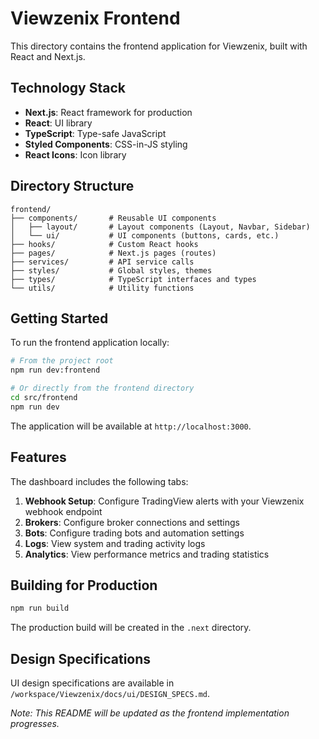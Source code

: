 # Viewzenix Frontend

This directory contains the frontend application for Viewzenix, built with React and Next.js.

## Technology Stack

- **Next.js**: React framework for production
- **React**: UI library
- **TypeScript**: Type-safe JavaScript
- **Styled Components**: CSS-in-JS styling
- **React Icons**: Icon library

## Directory Structure

```
frontend/
├── components/       # Reusable UI components
│   ├── layout/       # Layout components (Layout, Navbar, Sidebar)
│   └── ui/           # UI components (buttons, cards, etc.)
├── hooks/            # Custom React hooks
├── pages/            # Next.js pages (routes)
├── services/         # API service calls
├── styles/           # Global styles, themes
├── types/            # TypeScript interfaces and types
└── utils/            # Utility functions
```

## Getting Started

To run the frontend application locally:

```bash
# From the project root
npm run dev:frontend

# Or directly from the frontend directory
cd src/frontend
npm run dev
```

The application will be available at `http://localhost:3000`.

## Features

The dashboard includes the following tabs:

1. **Webhook Setup**: Configure TradingView alerts with your Viewzenix webhook endpoint
2. **Brokers**: Configure broker connections and settings
3. **Bots**: Configure trading bots and automation settings
4. **Logs**: View system and trading activity logs
5. **Analytics**: View performance metrics and trading statistics

## Building for Production

```bash
npm run build
```

The production build will be created in the `.next` directory.

## Design Specifications

UI design specifications are available in `/workspace/Viewzenix/docs/ui/DESIGN_SPECS.md`.

*Note: This README will be updated as the frontend implementation progresses.* 